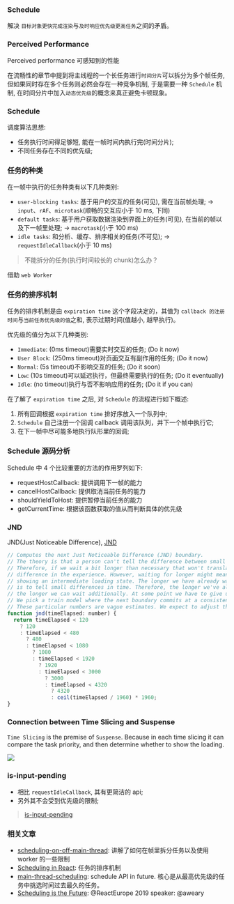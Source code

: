 ### Schedule

解决  `目标对象更快完成渲染`与`及时响应优先级更高任务`之间的矛盾。

### Perceived Performance

Perceived performance 可感知到的性能

在流畅性的章节中提到将主线程的一个长任务进行`时间分片`可以拆分为多个帧任务, 但如果同时存在多个任务则必然会存在一种竞争机制, 于是需要一种 `Schedule` 机制, 在时间分片中加入`动态优先级`的概念来真正避免卡顿现象。

### Schedule

调度算法思想:

* 任务执行时间得足够短, 能在一帧时间内执行完(时间分片);
* 不同任务存在不同的优先级;

### 任务的种类

在一帧中执行的任务种类有以下几种类别:

* `user-blocking tasks`: 基于用户的交互的任务(可见), 需在当前帧处理; -> `input`、`rAF`、`microtask`(顺畅的交互应小于 10 ms, 下同)
* `default tasks`: 基于用户获取数据渲染到界面上的任务(可见), 在当前的帧以及下一帧里处理; -> `macrotask`(小于 100 ms)
* `idle tasks`: 和分析、缓存、排序相关的任务(不可见); -> `requestIdleCallback`(小于 10 ms)

> 不能拆分的任务(执行时间较长的 chunk)怎么办？

借助 `web Worker`

### 任务的排序机制

任务的排序机制是由 `expiration time` 这个字段决定的，其值为 `callback 的注册时间`与`当前任务优先级的值`之和, 表示过期时间(值越小, 越早执行)。

优先级的值分为以下几种类别:

* `Immediate`: (0ms timeout)需要实时交互的任务;                       (Do it now)
* `User Block`: (250ms timeout)对页面交互有副作用的任务;      (Do it now)
* `Normal`: (5s timeout)不影响交互的任务;                                   (Do it soon)
* `Low`: (10s timeout)可以延迟执行，但最终需要执行的任务;  (Do it eventually)
* `Idle`: (no timeout)执行与否不影响应用的任务;                         (Do it if you can)

在了解了 `expiration time` 之后, 对 `Schedule` 的流程进行如下概述:

1. 所有回调根据 `expiration time` 排好序放入一个队列中;
2. `Schedule` 自己注册一个回调 callback 调用该队列，并下一个帧中执行它;
3. 在下一帧中尽可能多地执行队形里的回调;

### Schedule 源码分析

Schedule 中 4 个比较重要的方法的作用罗列如下:

* requestHostCallback: 提供调用下一帧的能力
* cancelHostCallback: 提供取消当前任务的能力
* shouldYieldToHost: 提供暂停当前任务的能力
* getCurrentTime: 根据该函数获取的值从而判断具体的优先级

### JND

JND(Just Noticeable Difference), [JND](https://github.com/MuYunyun/react/blob/0f1e97e7cb67b7e403af5f78f38294dfd33e081e/packages/react-reconciler/src/ReactFiberWorkLoop.js#L2144-L2167)

```js
// Computes the next Just Noticeable Difference (JND) boundary.
// The theory is that a person can't tell the difference between small differences in time.
// Therefore, if we wait a bit longer than necessary that won't translate to a noticeable
// difference in the experience. However, waiting for longer might mean that we can avoid
// showing an intermediate loading state. The longer we have already waited, the harder it
// is to tell small differences in time. Therefore, the longer we've already waited,
// the longer we can wait additionally. At some point we have to give up though.
// We pick a train model where the next boundary commits at a consistent schedule.
// These particular numbers are vague estimates. We expect to adjust them based on research.
function jnd(timeElapsed: number) {
  return timeElapsed < 120
    ? 120
    : timeElapsed < 480
      ? 480
      : timeElapsed < 1080
        ? 1080
        : timeElapsed < 1920
          ? 1920
          : timeElapsed < 3000
            ? 3000
            : timeElapsed < 4320
              ? 4320
              : ceil(timeElapsed / 1960) * 1960;
}
```

### Connection between Time Slicing and Suspense

`Time Slicing` is the premise of `Suspense`. Because in each time slicing it can compare the task priority, and then determine whether to show the loading.

![](http://with.muyunyun.cn/6999fa9b5759613e1dde3b2dfec7076d.jpg)

### is-input-pending

* 相比 `requestIdleCallback`, 其有更简洁的 api;
* 另外其不会受到优先级的限制;

> [is-input-pending](https://github.com/WICG/is-input-pending)

### 相关文章

* [scheduling-on-off-main-thread](https://developer.chrome.com/devsummit/schedule/scheduling-on-off-main-thread): 讲解了如何在帧里拆分任务以及使用 worker 的一些限制
* [Scheduling in React](https://philippspiess.com/scheduling-in-react/#fn-1): 任务的排序机制
* [main-thread-scheduling](https://github.com/WICG/main-thread-scheduling): schedule API in future. 核心是从最高优先级的任务中挑选时间过去最久的任务。
* [Scheduling is the Future](https://www.youtube.com/watch?reload=9&v=Iyrf52cwxQI&feature=youtu.be&utm_source=tinyreact&utm_medium=email): @ReactEurope 2019 speaker: @aweary
